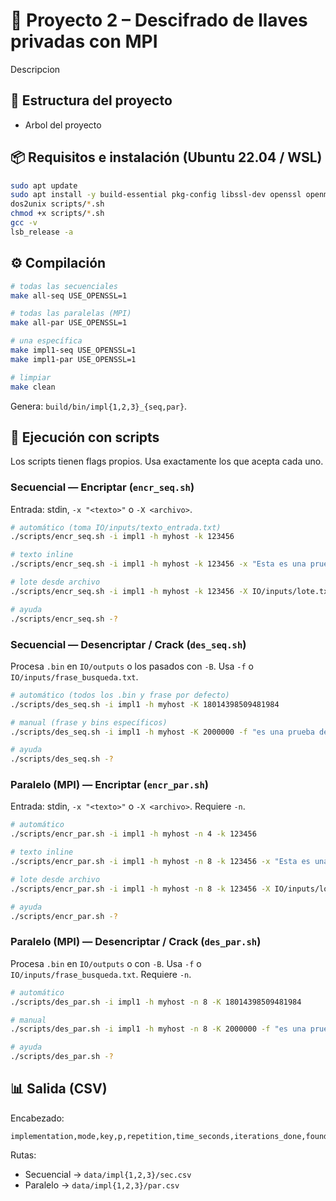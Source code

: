 # 🔐 Proyecto 2 – Descifrado de llaves privadas con MPI

Descripcion

## 📂 Estructura del proyecto

- Arbol del proyecto

## 📦 Requisitos e instalación (Ubuntu 22.04 / WSL)

```bash
sudo apt update
sudo apt install -y build-essential pkg-config libssl-dev openssl openmpi-bin libopenmpi-dev dos2unix
dos2unix scripts/*.sh
chmod +x scripts/*.sh
gcc -v
lsb_release -a
```

## ⚙️ Compilación

```bash
# todas las secuenciales
make all-seq USE_OPENSSL=1

# todas las paralelas (MPI)
make all-par USE_OPENSSL=1

# una específica
make impl1-seq USE_OPENSSL=1
make impl1-par USE_OPENSSL=1

# limpiar
make clean
```

Genera: `build/bin/impl{1,2,3}_{seq,par}`.

## 🚀 Ejecución con scripts

Los scripts tienen flags propios. Usa exactamente los que acepta cada uno.

### Secuencial — Encriptar (`encr_seq.sh`)

Entrada: stdin, `-x "<texto>"` o `-X <archivo>`.

```bash
# automático (toma IO/inputs/texto_entrada.txt)
./scripts/encr_seq.sh -i impl1 -h myhost -k 123456

# texto inline
./scripts/encr_seq.sh -i impl1 -h myhost -k 123456 -x "Esta es una prueba de proyecto 2"

# lote desde archivo
./scripts/encr_seq.sh -i impl1 -h myhost -k 123456 -X IO/inputs/lote.txt

# ayuda
./scripts/encr_seq.sh -?
```

### Secuencial — Desencriptar / Crack (`des_seq.sh`)

Procesa `.bin` en `IO/outputs` o los pasados con `-B`. Usa `-f` o `IO/inputs/frase_busqueda.txt`.

```bash
# automático (todos los .bin y frase por defecto)
./scripts/des_seq.sh -i impl1 -h myhost -K 18014398509481984

# manual (frase y bins específicos)
./scripts/des_seq.sh -i impl1 -h myhost -K 2000000 -f "es una prueba de" -B "IO/outputs/cipher_A.bin IO/outputs/cipher_B.bin"

# ayuda
./scripts/des_seq.sh -?
```

### Paralelo (MPI) — Encriptar (`encr_par.sh`)

Entrada: stdin, `-x "<texto>"` o `-X <archivo>`. Requiere `-n`.

```bash
# automático
./scripts/encr_par.sh -i impl1 -h myhost -n 4 -k 123456

# texto inline
./scripts/encr_par.sh -i impl1 -h myhost -n 8 -k 123456 -x "Esta es una prueba de proyecto 2"

# lote desde archivo
./scripts/encr_par.sh -i impl1 -h myhost -n 8 -k 123456 -X IO/inputs/lote.txt

# ayuda
./scripts/encr_par.sh -?
```

### Paralelo (MPI) — Desencriptar / Crack (`des_par.sh`)

Procesa `.bin` en `IO/outputs` o con `-B`. Usa `-f` o `IO/inputs/frase_busqueda.txt`. Requiere `-n`.

```bash
# automático
./scripts/des_par.sh -i impl1 -h myhost -n 8 -K 18014398509481984

# manual
./scripts/des_par.sh -i impl1 -h myhost -n 8 -K 2000000 -f "es una prueba de" -B "IO/outputs/cipher.bin"

# ayuda
./scripts/des_par.sh -?
```

## 📊 Salida (CSV)

Encabezado:

```csv
implementation,mode,key,p,repetition,time_seconds,iterations_done,found,finder_rank,timestamp,hostname,phrase,text,out_bin
```

Rutas:

- Secuencial → `data/impl{1,2,3}/sec.csv`
- Paralelo   → `data/impl{1,2,3}/par.csv`

